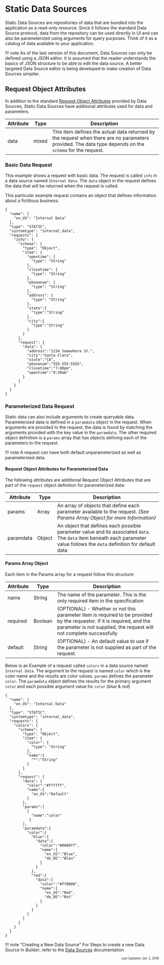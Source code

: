 # Static Data Sources
Static Data Sources are repositories of data that are bundled into the application as a read-only resource. Since it follows the standard Data Source protocol, data from the repository can be used directly in UI and can also be parameterized using arguments for query purposes. Think of it as a catalog of data available to your application. 

!!! note
    As of the last version of this document, Data Sources can only be defined using a JSON editor. It is assumed that the reader understands the basics of JSON structure to be able to edit the data source. A better targeted Data Source editor is being developed to make creation of Data Sources simpiler. 

## Request Object Attributes
In addition to the standard [Request Object Attributes](datasource.md#request-object-attributes) provided by Data Sources, Static Data Sources have additional attributes used for data and parameters.

| Attribute | Type | Description |
| --- | --- | --- | 
| data | mixed | This item defines the actual data returned by the request when there are no parameters provided. The data type depends on the `schema` for the request. |

### Basic Data Request
This example shows a request with basic data. The request is called `info` in a data source named `Internal Data`. The `data` object in the request defines the data that will be returned when the request is called. 

This particular example request contains an object that defines information about a fictitious business. 
``` hl_lines="8"
{
  "name": {
    "en_US": "Internal Data"
  },
  "type": "STATIC",
  "systemtype": "internal_data",
  "requests": {
    "info": {
      "schema": {
        "type": "Object",
        "item": {
          "opentime": {
            "type": "String"
          },
          "closetime": {
            "type": "String"
          },
          "phonenum": {
            "type": "String"
          },
          "address": {
            "type": "String"
          },
          "state":{
            "type":"String"
          },
          "city":{
            "type":"String"
          }
        }
      },
      "request": {
        "data": {
          "address":"1234 Somewhere St.",
          "city":"Santa Clara",
          "state":"CA",
          "phonenum":"555-555-5555",
          "closetime":"7:00pm",
          "opentime":"9:30am"
        }
      }
    }
  }
}
```

### Parameterized Data Request
Static data can also include arguments to create queryable data. Parameterized data is defined in a `paramdata` object in the request. When arguments are provided to the request, the data is found by matching the arguments provided with the key value in the `paramdata`. The other required object definition is a `params` array that has objects defining each of the parameters to the request.

!!! note
    A request can have both default unparameterized as well as parameterized data.
    
#### Request Object Attributes for Parameterized Data
The following attributes are additional Request Object Attributes that are part of the `request` object definition for parameterized data:

| Attribute | Type | Description |
|---|---|---|
| params | Array | An array of objects that define each parameter available to the request. *(See Params Array Object for more Information)* |
| paramdata | Object | An object that defines each possible parameter value and its associated `data`. The `data` item beneath each parameter value follows the `data` definition for default data |

#### Params Array Object
Each item in the Params array for a request follow this structure:

| Attribute | Type | Description | 
| --- | --- | --- |
| name | String | The name of the parameter. This is the only required item in the specification |
| required | Boolean | (OPTIONAL) - Whether or not this parameter item is required to be provided by the requestor. If it is required, and the parameter is not supplied, the request will not complete successfully |
| default | String | (OPTIONAL) - An default value to use if the parameter is not supplied as part of the request. | 

Below is an Example of a request called `colors` in a data source named `Internal Data`. The argument to the request is named `color` which is the color name and the results are color values. `params` defines the parameter `color`. The `paramdata` object defines the results for the primary argument `color` and each possible argument value for `color` (*blue* & *red*)
```
{
  "name": {
    "en_US": "Internal Data"
  },
  "type": "STATIC",
  "systemtype": "internal_data",
  "requests": {
    "colors": {
      "schema": {
        "type": "Object",
        "item": {
          "color": {
            "type": "String"
          },
          "name":{
            "*":"String"
          }
        }
      },
      "request": {
        "data": {
          "color":"#ffffff",
          "name":{
            "en_US":"Default"
          }
        },
        "params":[
          {
            "name":"color"
           }
        ],
        "paramdata":{
          "color":{
            "blue":{
              "data":{
                "color":"#0000ff",
                "name":{
                  "en_US":"Blue",
                  "de_DE":"Blau"
                }
              }
            },
            "red":{
              "data":{
                "color":"#ff0000",
                "name":{
                  "en_US":"Red",
                  "de_DE":"Rot"
                }
              }
            }
          }
        }
      }
    }
  }
}
```

!!! note "Creating a New Data Source"
    For Steps to create a new Data Source in *Builder*, refer to the [Data Sources](datasource#creating-data-sources) documentation

<div style="text-align:right"><sub><sup>Last Updated: Jan. 2, 2018<sup><sub></div>
